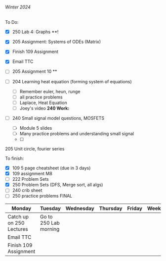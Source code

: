 
###### Winter 2024
To Do:
- [x] 250 Lab 4: Graphs **!
- [x] 205 Assignment: Systems of ODEs (Matrix)
- [x] Finish 109 Assignment
- [x] Email TTC

- [ ] 205 Assignment 10 **
- [ ] 204 Learning heat equation (forming system of equations)
	- [ ] Remember euler, heun, runge
	- [ ] all practice problems
	- [ ]  Laplace, Heat Equation
	- [ ] Joey's video
**240 Work:**
- [ ] 240 Small signal model questions, MOSFETS
	- [ ] Module 5 slides
	- [ ] Many practice problems and understanding small signal 
	- [ ]

205 Unit circle, fourier series 

To finish:
- [x] 109 5 page cheatsheet (due in 3 days)
- [x] 109 assignment M8
- [ ] 222 Problem Sets
- [x] 250 Problem Sets (DFS, Merge sort, all algs)
- [ ] 240 crib sheet
- [ ] 250 practice problems FINAL

| Monday                   | Tuesday               | Wednesday | Thursday | Friday | Week |
| ------------------------ | --------------------- | --------- | -------- | ------ | ---- |
| Catch up on 250 Lectures | Go to 250 Lab morning |           |          |        |      |
| Email TTC                |                       |           |          |        |      |
| Finish 109 Assignment    |                       |           |          |        |      |

